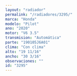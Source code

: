 ```yaml
---
layout: "radiador"
permalink: "/radiadores/3295/"
marca: "Honda"
modelo: "Pilot"
ano: "2020"
motor: "V6 3.5"
transmision: "Automática"
parte: "190105J6A01"
clima: "Con clima"
alto: "19 11/16"
ancho: "30 3/16"
observaciones: ""
id: "3295"
---
```


